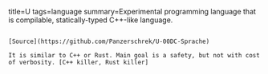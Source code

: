 title=U
tags=language
summary=Experimental programming language that is compilable, statically-typed C++-like language. 
~~~~~~

[Source](https://github.com/Panzerschrek/U-00DC-Sprache)

It is similar to C++ or Rust. Main goal is a safety, but not with cost of verbosity. [C++ killer, Rust killer]
